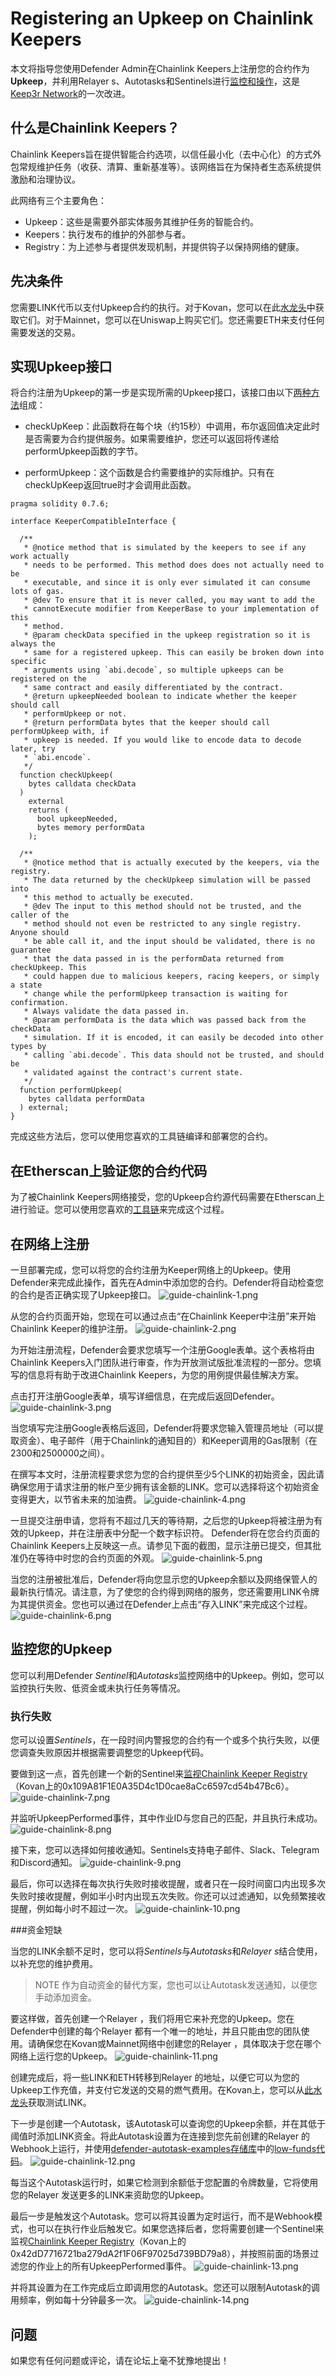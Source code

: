 # Registering an Upkeep on Chainlink Keepers
本文将指导您使用Defender Admin在Chainlink Keepers上注册您的合约作为**Upkeep**，并利用Relayer s、Autotasks和Sentinels进行[监控和操作](https://andrecronje.medium.com/scaling-keep3r-with-chainlink-2832bbc76506)，这是[Keep3r Network](https://keep3r.network/)的一次改进。

## 什么是Chainlink Keepers？
Chainlink Keepers旨在提供智能合约选项，以信任最小化（去中心化）的方式外包常规维护任务（收获、清算、重新基准等）。该网络旨在为保持者生态系统提供激励和治理协议。

此网络有三个主要角色：

* Upkeep：这些是需要外部实体服务其维护任务的智能合约。
* Keepers：执行发布的维护的外部参与者。
* Registry：为上述参与者提供发现机制，并提供钩子以保持网络的健康。

## 先决条件
您需要LINK代币以支付Upkeep合约的执行。对于Kovan，您可以在此[水龙头](https://kovan.chain.link/)中获取它们。对于Mainnet，您可以在Uniswap上购买它们。您还需要ETH来支付任何需要发送的交易。

## 实现Upkeep接口
将合约注册为Upkeep的第一步是实现所需的Upkeep接口，该接口由以下[两种方法](https://docs.chain.link/docs/chainlink-keepers/compatible-contracts/)组成：

* checkUpKeep：此函数将在每个块（约15秒）中调用，布尔返回值决定此时是否需要为合约提供服务。如果需要维护，您还可以返回将传递给performUpkeep函数的字节。

* performUpkeep：这个函数是合约需要维护的实际维护。只有在checkUpKeep返回true时才会调用此函数。

```
pragma solidity 0.7.6;

interface KeeperCompatibleInterface {

  /**
   * @notice method that is simulated by the keepers to see if any work actually
   * needs to be performed. This method does does not actually need to be
   * executable, and since it is only ever simulated it can consume lots of gas.
   * @dev To ensure that it is never called, you may want to add the
   * cannotExecute modifier from KeeperBase to your implementation of this
   * method.
   * @param checkData specified in the upkeep registration so it is always the
   * same for a registered upkeep. This can easily be broken down into specific
   * arguments using `abi.decode`, so multiple upkeeps can be registered on the
   * same contract and easily differentiated by the contract.
   * @return upkeepNeeded boolean to indicate whether the keeper should call
   * performUpkeep or not.
   * @return performData bytes that the keeper should call performUpkeep with, if
   * upkeep is needed. If you would like to encode data to decode later, try
   * `abi.encode`.
   */
  function checkUpkeep(
    bytes calldata checkData
  )
    external
    returns (
      bool upkeepNeeded,
      bytes memory performData
    );

  /**
   * @notice method that is actually executed by the keepers, via the registry.
   * The data returned by the checkUpkeep simulation will be passed into
   * this method to actually be executed.
   * @dev The input to this method should not be trusted, and the caller of the
   * method should not even be restricted to any single registry. Anyone should
   * be able call it, and the input should be validated, there is no guarantee
   * that the data passed in is the performData returned from checkUpkeep. This
   * could happen due to malicious keepers, racing keepers, or simply a state
   * change while the performUpkeep transaction is waiting for confirmation.
   * Always validate the data passed in.
   * @param performData is the data which was passed back from the checkData
   * simulation. If it is encoded, it can easily be decoded into other types by
   * calling `abi.decode`. This data should not be trusted, and should be
   * validated against the contract's current state.
   */
  function performUpkeep(
    bytes calldata performData
  ) external;
}
```
完成这些方法后，您可以使用您喜欢的工具链编译和部署您的合约。

## 在Etherscan上验证您的合约代码
为了被Chainlink Keepers网络接受，您的Upkeep合约源代码需要在Etherscan上进行验证。您可以使用您喜欢的[工具链](https://hardhat.org/plugins/nomiclabs-hardhat-etherscan.html)来完成这个过程。

## 在网络上注册
一旦部署完成，您可以将您的合约注册为Keeper网络上的Upkeep。使用Defender来完成此操作，首先在Admin中添加您的合约。Defender将自动检查您的合约是否正确实现了Upkeep接口。
![guide-chainlink-1.png](img/guide-chainlink-1.png)

从您的合约页面开始，您现在可以通过点击“在Chainlink Keeper中注册”来开始Chainlink Keeper的维护注册。
![guide-chainlink-2.png](img/guide-chainlink-2.png)

为开始注册流程，Defender会要求您填写一个注册Google表单。这个表格将由Chainlink Keepers入门团队进行审查，作为开放测试版批准流程的一部分。您填写的信息将有助于改进Chainlink Keepers，为您的用例提供最佳解决方案。

点击打开注册Google表单，填写详细信息，在完成后返回Defender。
![guide-chainlink-3.png](img/guide-chainlink-3.png)

当您填写完注册Google表格后返回，Defender将要求您输入管理员地址（可以提取资金）、电子邮件（用于Chainlink的通知目的）和Keeper调用的Gas限制（在2300和2500000之间）。

在撰写本文时，注册流程要求您为您的合约提供至少5个LINK的初始资金，因此请确保您用于请求注册的帐户至少拥有该金额的LINK。您可以选择将这个初始资金变得更大，以节省未来的加油费。
![guide-chainlink-4.png](img/guide-chainlink-4.png)

一旦提交注册申请，您将有不超过几天的等待期，之后您的Upkeep将被注册为有效的Upkeep，并在注册表中分配一个数字标识符。 Defender将在您合约页面的Chainlink Keepers上反映这一点。请参见下面的截图，显示注册已提交，但其批准仍在等待中时您的合约页面的外观。
![guide-chainlink-5.png](img/guide-chainlink-5.png)

当您的注册被批准后，Defender将向您显示您的Upkeep余额以及网络保管人的最新执行情况。请注意，为了使您的合约得到网络的服务，您还需要用LINK令牌为其提供资金。您也可以通过在Defender上点击“存入LINK”来完成这个过程。
![guide-chainlink-6.png](img/guide-chainlink-6.png)

## 监控您的Upkeep
您可以利用Defender *Sentinel*和*Autotasks*监控网络中的Upkeep。例如，您可以监控执行失败、低资金或未执行任务等情况。

### 执行失败
您可以设置*Sentinels*，在一段时间内警报您的合约有一个或多个执行失败，以便您调查失败原因并根据需要调整您的Upkeep代码。

要做到这一点，首先创建一个新的Sentinel来[监视Chainlink Keeper Registry](https://kovan.etherscan.io/address/0xAaaD7966EBE0663b8C9C6f683FB9c3e66E03467F)（Kovan上的0x109A81F1E0A35D4c1D0cae8aCc6597cd54b47Bc6）。
![guide-chainlink-7.png](img/guide-chainlink-7.png)

并监听UpkeepPerformed事件，其中作业ID与您自己的匹配，并且执行未成功。
![guide-chainlink-8.png](img/guide-chainlink-8.png)

接下来，您可以选择如何接收通知。Sentinels支持电子邮件、Slack、Telegram和Discord通知。
![guide-chainlink-9.png](img/guide-chainlink-9.png)

最后，你可以选择在每次执行失败时接收提醒，或者只在一段时间窗口内出现多次失败时接收提醒，例如半小时内出现五次失败。你还可以过滤通知，以免频繁接收提醒，例如每小时不超过一次。
![guide-chainlink-10.png](img/guide-chainlink-10.png)

###资金短缺

当您的LINK余额不足时，您可以将*Sentinels*与*Autotasks*和*Relayer s*结合使用，以补充您的维护费用。

> NOTE
作为自动资金的替代方案，您也可以让Autotask发送通知，以便您手动添加资金。

要这样做，首先创建一个Relayer ，我们将用它来补充您的Upkeep。您在Defender中创建的每个Relayer 都有一个唯一的地址，并且只能由您的团队使用。请确保您在Kovan或Mainnet网络中创建您的Relayer ，具体取决于您在哪个网络上运行您的Upkeep。
![guide-chainlink-11.png](img/guide-chainlink-11.png)

创建完成后，将一些LINK和ETH转移到Relayer 的地址，以便它可以为您的Upkeep工作充值，并支付它发送的交易的燃气费用。在Kovan上，您可以从[此水龙头](https://kovan.chain.link/)获取测试LINK。

下一步是创建一个Autotask，该Autotask可以查询您的Upkeep余额，并在其低于阈值时添加LINK资金。将此Autotask设置为在连接到您先前创建的Relayer 的Webhook上运行，并使用[defender-autotask-examples存储库](https://github.com/OpenZeppelin/defender-autotask-examples/)中的[low-funds代码](https://github.com/OpenZeppelin/defender-autotask-examples/blob/master/chainlink/src/low-funds.js)。
![guide-chainlink-12.png](img/guide-chainlink-12.png)

每当这个Autotask运行时，如果它检测到余额低于您配置的令牌数量，它将使用您的Relayer 发送更多的LINK来资助您的Upkeep。

最后一步是触发这个Autotask。您可以将其设置为定时运行，而不是Webhook模式，也可以在执行作业后触发它。如果您选择后者，您将需要创建一个Sentinel来监视[Chainlink Keeper Registry](https://kovan.etherscan.io/address/0x109A81F1E0A35D4c1D0cae8aCc6597cd54b47Bc6)（Kovan上的0x42dD7716721ba279dA2f1F06F97025d739BD79a8），并按照前面的场景过滤您的作业上的所有UpkeepPerformed事件。
![guide-chainlink-13.png](img/guide-chainlink-13.png)

并将其设置为在工作完成后立即调用您的Autotask。您还可以限制Autotask的调用频率，例如每十分钟最多一次。
![guide-chainlink-14.png](img/guide-chainlink-14.png)

## 问题
如果您有任何问题或评论，请在论坛上毫不犹豫地提出！